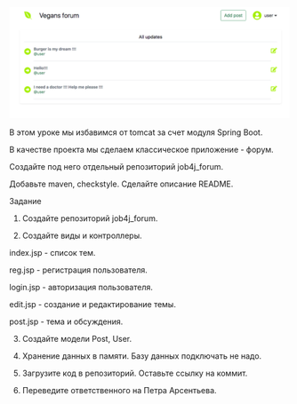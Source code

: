 ![ScreenShot](images/1.png)

В этом уроке мы избавимся от tomcat за счет модуля Spring Boot.

В качестве проекта мы сделаем классическое приложение - форум.

Создайте под него отдельный репозиторий job4j_forum.

Добавьте maven, checkstyle. Сделайте описание README.

Задание

1. Создайте репозиторий job4j_forum.

2. Создайте виды и контроллеры.

index.jsp - список тем.

reg.jsp - регистрация пользователя.

login.jsp - авторизация пользователя.

edit.jsp - создание и редактирование темы.

post.jsp - тема и обсуждения.

3. Создайте модели Post, User.

4. Хранение данных в памяти. Базу данных подключать не надо.

5. Загрузите код в репозиторий. Оставьте ссылку на коммит.

6. Переведите ответственного на Петра Арсентьева.